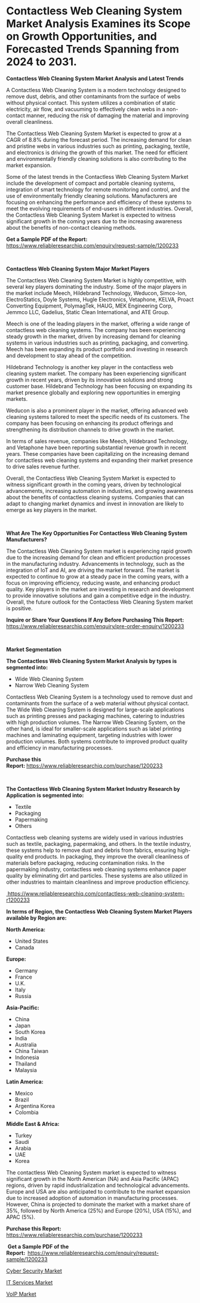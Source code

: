 <p><h1>Contactless Web Cleaning System Market Analysis Examines its Scope on Growth Opportunities, and Forecasted Trends Spanning from 2024 to 2031.</h1></p><p><strong>Contactless Web Cleaning System Market Analysis and Latest Trends</strong></p>
<p><p>A Contactless Web Cleaning System is a modern technology designed to remove dust, debris, and other contaminants from the surface of webs without physical contact. This system utilizes a combination of static electricity, air flow, and vacuuming to effectively clean webs in a non-contact manner, reducing the risk of damaging the material and improving overall cleanliness.</p><p>The Contactless Web Cleaning System Market is expected to grow at a CAGR of 8.8% during the forecast period. The increasing demand for clean and pristine webs in various industries such as printing, packaging, textile, and electronics is driving the growth of this market. The need for efficient and environmentally friendly cleaning solutions is also contributing to the market expansion.</p><p>Some of the latest trends in the Contactless Web Cleaning System Market include the development of compact and portable cleaning systems, integration of smart technology for remote monitoring and control, and the use of environmentally friendly cleaning solutions. Manufacturers are focusing on enhancing the performance and efficiency of these systems to meet the evolving requirements of end-users in different industries. Overall, the Contactless Web Cleaning System Market is expected to witness significant growth in the coming years due to the increasing awareness about the benefits of non-contact cleaning methods.</p></p>
<p><strong>Get a Sample PDF of the Report:&nbsp;</strong> <a href="https://www.reliableresearchiq.com/enquiry/request-sample/1200233">https://www.reliableresearchiq.com/enquiry/request-sample/1200233</a></p>
<p>&nbsp;</p>
<p><strong>Contactless Web Cleaning System Major Market Players</strong></p>
<p><p>The Contactless Web Cleaning System Market is highly competitive, with several key players dominating the industry. Some of the major players in the market include Meech, Hildebrand Technology, Weducon, Simco-Ion, ElectroStatics, Doyle Systems, Hugle Electronics, Vetaphone, KELVA, Proact Converting Equipment, PolymagTek, HAUG, MEK Engineering Corp, Jemmco LLC, Gadelius, Static Clean International, and ATE Group.</p><p>Meech is one of the leading players in the market, offering a wide range of contactless web cleaning systems. The company has been experiencing steady growth in the market, driven by increasing demand for cleaning systems in various industries such as printing, packaging, and converting. Meech has been expanding its product portfolio and investing in research and development to stay ahead of the competition.</p><p>Hildebrand Technology is another key player in the contactless web cleaning system market. The company has been experiencing significant growth in recent years, driven by its innovative solutions and strong customer base. Hildebrand Technology has been focusing on expanding its market presence globally and exploring new opportunities in emerging markets.</p><p>Weducon is also a prominent player in the market, offering advanced web cleaning systems tailored to meet the specific needs of its customers. The company has been focusing on enhancing its product offerings and strengthening its distribution channels to drive growth in the market.</p><p>In terms of sales revenue, companies like Meech, Hildebrand Technology, and Vetaphone have been reporting substantial revenue growth in recent years. These companies have been capitalizing on the increasing demand for contactless web cleaning systems and expanding their market presence to drive sales revenue further.</p><p>Overall, the Contactless Web Cleaning System Market is expected to witness significant growth in the coming years, driven by technological advancements, increasing automation in industries, and growing awareness about the benefits of contactless cleaning systems. Companies that can adapt to changing market dynamics and invest in innovation are likely to emerge as key players in the market.</p></p>
<p>&nbsp;</p>
<p><strong>What Are The Key Opportunities For Contactless Web Cleaning System Manufacturers?</strong></p>
<p><p>The Contactless Web Cleaning System market is experiencing rapid growth due to the increasing demand for clean and efficient production processes in the manufacturing industry. Advancements in technology, such as the integration of IoT and AI, are driving the market forward. The market is expected to continue to grow at a steady pace in the coming years, with a focus on improving efficiency, reducing waste, and enhancing product quality. Key players in the market are investing in research and development to provide innovative solutions and gain a competitive edge in the industry. Overall, the future outlook for the Contactless Web Cleaning System market is positive.</p></p>
<p><strong>Inquire or Share Your Questions If Any Before Purchasing This Report:</strong> <a href="https://www.reliableresearchiq.com/enquiry/pre-order-enquiry/1200233">https://www.reliableresearchiq.com/enquiry/pre-order-enquiry/1200233</a></p>
<p>&nbsp;</p>
<p><strong>Market Segmentation</strong></p>
<p><strong>The Contactless Web Cleaning System Market Analysis by types is segmented into:</strong></p>
<p><ul><li>Wide Web Cleaning System</li><li>Narrow Web Cleaning System</li></ul></p>
<p><p>Contactless Web Cleaning System is a technology used to remove dust and contaminants from the surface of a web material without physical contact. The Wide Web Cleaning System is designed for large-scale applications such as printing presses and packaging machines, catering to industries with high production volumes. The Narrow Web Cleaning System, on the other hand, is ideal for smaller-scale applications such as label printing machines and laminating equipment, targeting industries with lower production volumes. Both systems contribute to improved product quality and efficiency in manufacturing processes.</p></p>
<p><strong>Purchase this Report:&nbsp;</strong><a href="https://www.reliableresearchiq.com/purchase/1200233">https://www.reliableresearchiq.com/purchase/1200233</a></p>
<p>&nbsp;</p>
<p><strong>The Contactless Web Cleaning System Market Industry Research by Application is segmented into:</strong></p>
<p><ul><li>Textile</li><li>Packaging</li><li>Papermaking</li><li>Others</li></ul></p>
<p><p>Contactless web cleaning systems are widely used in various industries such as textile, packaging, papermaking, and others. In the textile industry, these systems help to remove dust and debris from fabrics, ensuring high-quality end products. In packaging, they improve the overall cleanliness of materials before packaging, reducing contamination risks. In the papermaking industry, contactless web cleaning systems enhance paper quality by eliminating dirt and particles. These systems are also utilized in other industries to maintain cleanliness and improve production efficiency.</p></p>
<p><a href="https://www.reliableresearchiq.com/contactless-web-cleaning-system-r1200233">&nbsp;https://www.reliableresearchiq.com/contactless-web-cleaning-system-r1200233</a></p>
<p><strong>In terms of Region, the Contactless Web Cleaning System Market Players available by Region are:</strong></p>
<p>
    <p> <strong> North America: </strong>
        <ul>
            <li>United States</li>
            <li>Canada</li>
        </ul>
        </p> 
    <p> <strong> Europe: </strong>
        <ul>
            <li>Germany</li>
            <li>France</li>
            <li>U.K.</li>
            <li>Italy</li>
            <li>Russia</li>
        </ul>
        </p> 
    <p> <strong> Asia-Pacific: </strong>
        <ul>
            <li>China</li>
            <li>Japan</li>
            <li>South Korea</li>
            <li>India</li>
            <li>Australia</li>
            <li>China Taiwan</li>
            <li>Indonesia</li>
            <li>Thailand</li>
            <li>Malaysia</li>
        </ul>
        </p> 
    <p> <strong> Latin America: </strong>
        <ul>
            <li>Mexico</li>
            <li>Brazil</li>
            <li>Argentina Korea</li>
            <li>Colombia</li>
        </ul>
        </p> 
    <p> <strong> Middle East & Africa: </strong>
        <ul>
            <li>Turkey</li>
            <li>Saudi</li>
            <li>Arabia</li>
            <li>UAE</li>
            <li>Korea</li>
        </ul>
    </p>
    </p>
<p><p>The contactless Web Cleaning System market is expected to witness significant growth in the North American (NA) and Asia Pacific (APAC) regions, driven by rapid industrialization and technological advancements. Europe and USA are also anticipated to contribute to the market expansion due to increased adoption of automation in manufacturing processes. However, China is projected to dominate the market with a market share of 35%, followed by North America (25%) and Europe (20%), USA (15%), and APAC (5%).</p></p>
<p><strong>Purchase this Report: </strong><a href="https://www.reliableresearchiq.com/purchase/1200233">https://www.reliableresearchiq.com/purchase/1200233</a></p>
<p>&nbsp;<strong>Get a Sample PDF of the Report:&nbsp;&nbsp;</strong><a href="https://www.reliableresearchiq.com/enquiry/request-sample/1200233">https://www.reliableresearchiq.com/enquiry/request-sample/1200233</a></p>
<p><strong></strong></p>
<p><p><a href="https://github.com/goodweq44/Market-Research-Report-List-1/blob/main/cyber-security-market.md">Cyber Security Market</a></p><p><a href="https://github.com/maudAbbott7/Market-Research-Report-List-2/blob/main/it-services-market.md">IT Services Market</a></p><p><a href="https://github.com/MaraKoelpin2023/Market-Research-Report-List-2/blob/main/voip-market.md">VoIP Market</a></p></p>